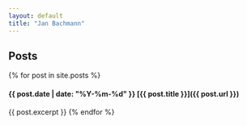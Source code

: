 ```yaml
---
layout: default
title: "Jan Bachmann"
---
```

## Posts
{% for post in site.posts %}
#### {{ post.date | date: "%Y-%m-%d" }} [{{ post.title }}]({{ post.url }})
{{ post.excerpt }}
{% endfor %}
